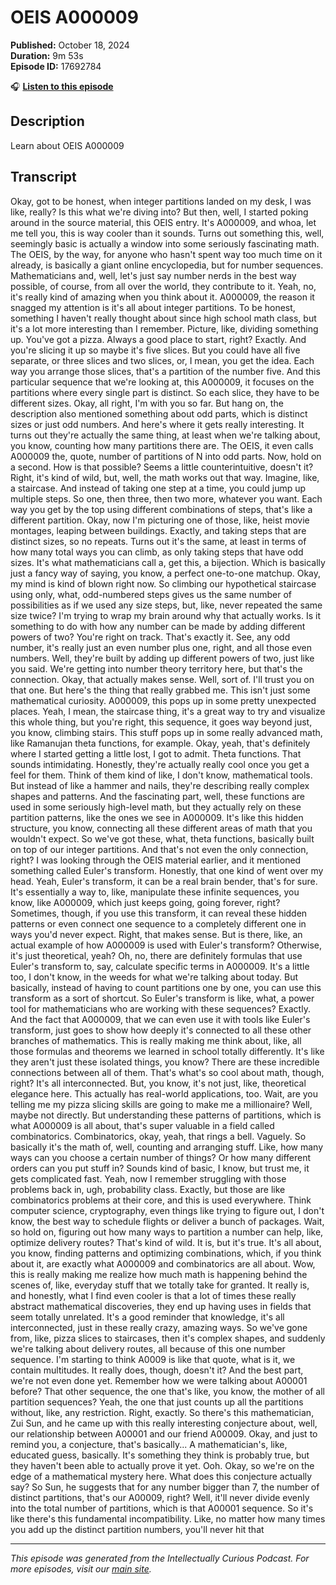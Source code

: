 # OEIS  A000009

**Published:** October 18, 2024  
**Duration:** 9m 53s  
**Episode ID:** 17692784

🎧 **[Listen to this episode](https://intellectuallycurious.buzzsprout.com/2529712/episodes/17692784-oeis--a000009)**

## Description

Learn about OEIS  A000009

## Transcript

Okay, got to be honest, when integer partitions landed on my desk, I was like, really? Is this what we're diving into? But then, well, I started poking around in the source material, this OEIS entry. It's A000009, and whoa, let me tell you, this is way cooler than it sounds. Turns out something this, well, seemingly basic is actually a window into some seriously fascinating math. The OEIS, by the way, for anyone who hasn't spent way too much time on it already, is basically a giant online encyclopedia, but for number sequences. Mathematicians and, well, let's just say number nerds in the best way possible, of course, from all over the world, they contribute to it. Yeah, no, it's really kind of amazing when you think about it. A000009, the reason it snagged my attention is it's all about integer partitions. To be honest, something I haven't really thought about since high school math class, but it's a lot more interesting than I remember. Picture, like, dividing something up. You've got a pizza. Always a good place to start, right? Exactly. And you're slicing it up so maybe it's five slices. But you could have all five separate, or three slices and two slices, or, I mean, you get the idea. Each way you arrange those slices, that's a partition of the number five. And this particular sequence that we're looking at, this A000009, it focuses on the partitions where every single part is distinct. So each slice, they have to be different sizes. Okay, all right, I'm with you so far. But hang on, the description also mentioned something about odd parts, which is distinct sizes or just odd numbers. And here's where it gets really interesting. It turns out they're actually the same thing, at least when we're talking about, you know, counting how many partitions there are. The OEIS, it even calls A000009 the, quote, number of partitions of N into odd parts. Now, hold on a second. How is that possible? Seems a little counterintuitive, doesn't it? Right, it's kind of wild, but, well, the math works out that way. Imagine, like, a staircase. And instead of taking one step at a time, you could jump up multiple steps. So one, then three, then two more, whatever you want. Each way you get by the top using different combinations of steps, that's like a different partition. Okay, now I'm picturing one of those, like, heist movie montages, leaping between buildings. Exactly, and taking steps that are distinct sizes, so no repeats. Turns out it's the same, at least in terms of how many total ways you can climb, as only taking steps that have odd sizes. It's what mathematicians call a, get this, a bijection. Which is basically just a fancy way of saying, you know, a perfect one-to-one matchup. Okay, my mind is kind of blown right now. So climbing our hypothetical staircase using only, what, odd-numbered steps gives us the same number of possibilities as if we used any size steps, but, like, never repeated the same size twice? I'm trying to wrap my brain around why that actually works. Is it something to do with how any number can be made by adding different powers of two? You're right on track. That's exactly it. See, any odd number, it's really just an even number plus one, right, and all those even numbers. Well, they're built by adding up different powers of two, just like you said. We're getting into number theory territory here, but that's the connection. Okay, that actually makes sense. Well, sort of. I'll trust you on that one. But here's the thing that really grabbed me. This isn't just some mathematical curiosity. A000009, this pops up in some pretty unexpected places. Yeah, I mean, the staircase thing, it's a great way to try and visualize this whole thing, but you're right, this sequence, it goes way beyond just, you know, climbing stairs. This stuff pops up in some really advanced math, like Ramanujan theta functions, for example. Okay, yeah, that's definitely where I started getting a little lost, I got to admit. Theta functions. That sounds intimidating. Honestly, they're actually really cool once you get a feel for them. Think of them kind of like, I don't know, mathematical tools. But instead of like a hammer and nails, they're describing really complex shapes and patterns. And the fascinating part, well, these functions are used in some seriously high-level math, but they actually rely on these partition patterns, like the ones we see in A000009. It's like this hidden structure, you know, connecting all these different areas of math that you wouldn't expect. So we've got these, what, theta functions, basically built on top of our integer partitions. And that's not even the only connection, right? I was looking through the OEIS material earlier, and it mentioned something called Euler's transform. Honestly, that one kind of went over my head. Yeah, Euler's transform, it can be a real brain bender, that's for sure. It's essentially a way to, like, manipulate these infinite sequences, you know, like A000009, which just keeps going, going forever, right? Sometimes, though, if you use this transform, it can reveal these hidden patterns or even connect one sequence to a completely different one in ways you'd never expect. Right, that makes sense. But is there, like, an actual example of how A000009 is used with Euler's transform? Otherwise, it's just theoretical, yeah? Oh, no, there are definitely formulas that use Euler's transform to, say, calculate specific terms in A000009. It's a little too, I don't know, in the weeds for what we're talking about today. But basically, instead of having to count partitions one by one, you can use this transform as a sort of shortcut. So Euler's transform is like, what, a power tool for mathematicians who are working with these sequences? Exactly. And the fact that A000009, that we can even use it with tools like Euler's transform, just goes to show how deeply it's connected to all these other branches of mathematics. This is really making me think about, like, all those formulas and theorems we learned in school totally differently. It's like they aren't just these isolated things, you know? There are these incredible connections between all of them. That's what's so cool about math, though, right? It's all interconnected. But, you know, it's not just, like, theoretical elegance here. This actually has real-world applications, too. Wait, are you telling me my pizza slicing skills are going to make me a millionaire? Well, maybe not directly. But understanding these patterns of partitions, which is what A000009 is all about, that's super valuable in a field called combinatorics. Combinatorics, okay, yeah, that rings a bell. Vaguely. So basically it's the math of, well, counting and arranging stuff. Like, how many ways can you choose a certain number of things? Or how many different orders can you put stuff in? Sounds kind of basic, I know, but trust me, it gets complicated fast. Yeah, now I remember struggling with those problems back in, ugh, probability class. Exactly, but those are like combinatorics problems at their core, and this is used everywhere. Think computer science, cryptography, even things like trying to figure out, I don't know, the best way to schedule flights or deliver a bunch of packages. Wait, so hold on, figuring out how many ways to partition a number can help, like, optimize delivery routes? That's kind of wild. It is, but it's true. It's all about, you know, finding patterns and optimizing combinations, which, if you think about it, are exactly what A000009 and combinatorics are all about. Wow, this is really making me realize how much math is happening behind the scenes of, like, everyday stuff that we totally take for granted. It really is, and honestly, what I find even cooler is that a lot of times these really abstract mathematical discoveries, they end up having uses in fields that seem totally unrelated. It's a good reminder that knowledge, it's all interconnected, just in these really crazy, amazing ways. So we've gone from, like, pizza slices to staircases, then it's complex shapes, and suddenly we're talking about delivery routes, all because of this one number sequence. I'm starting to think A0009 is like that quote, what is it, we contain multitudes. It really does, though, doesn't it? And the best part, we're not even done yet. Remember how we were talking about A00001 before? That other sequence, the one that's like, you know, the mother of all partition sequences? Yeah, the one that just counts up all the partitions without, like, any restriction. Right, exactly. So there's this mathematician, Zui Sun, and he came up with this really interesting conjecture about, well, our relationship between A00001 and our friend A00009. Okay, and just to remind you, a conjecture, that's basically... A mathematician's, like, educated guess, basically. It's something they think is probably true, but they haven't been able to actually prove it yet. Ooh. Okay, so we're on the edge of a mathematical mystery here. What does this conjecture actually say? So Sun, he suggests that for any number bigger than 7, the number of distinct partitions, that's our A00009, right? Well, it'll never divide evenly into the total number of partitions, which is that A00001 sequence. So it's like there's this fundamental incompatibility. Like, no matter how many times you add up the distinct partition numbers, you'll never hit that

---
*This episode was generated from the Intellectually Curious Podcast. For more episodes, visit our [main site](https://intellectuallycurious.buzzsprout.com).*
